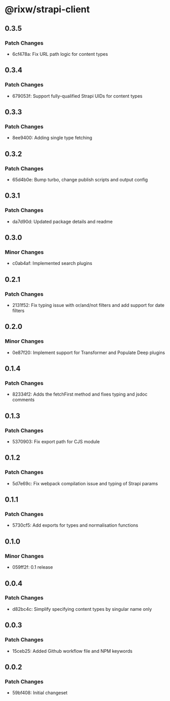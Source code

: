 # @rixw/strapi-client

## 0.3.5

### Patch Changes

- 6cf478a: Fix URL path logic for content types

## 0.3.4

### Patch Changes

- 679053f: Support fully-qualified Strapi UIDs for content types

## 0.3.3

### Patch Changes

- 8ee9400: Adding single type fetching

## 0.3.2

### Patch Changes

- 65d4b0e: Bump turbo, change publish scripts and output config

## 0.3.1

### Patch Changes

- da7d90d: Updated package details and readme

## 0.3.0

### Minor Changes

- c0ab4af: Implemented search plugins

## 0.2.1

### Patch Changes

- 2131f52: Fix typing issue with or/and/not filters and add support for date filters

## 0.2.0

### Minor Changes

- 0e87f20: Implement support for Transformer and Populate Deep plugins

## 0.1.4

### Patch Changes

- 82334f2: Adds the fetchFirst method and fixes typing and jsdoc comments

## 0.1.3

### Patch Changes

- 5370903: Fix export path for CJS module

## 0.1.2

### Patch Changes

- 5d7e69c: Fix webpack compilation issue and typing of Strapi params

## 0.1.1

### Patch Changes

- 5730cf5: Add exports for types and normalisation functions

## 0.1.0

### Minor Changes

- 059ff2f: 0.1 release

## 0.0.4

### Patch Changes

- d82bc4c: Simplify specifying content types by singular name only

## 0.0.3

### Patch Changes

- 15ceb25: Added Github workflow file and NPM keywords

## 0.0.2

### Patch Changes

- 59bf408: Initial changeset
